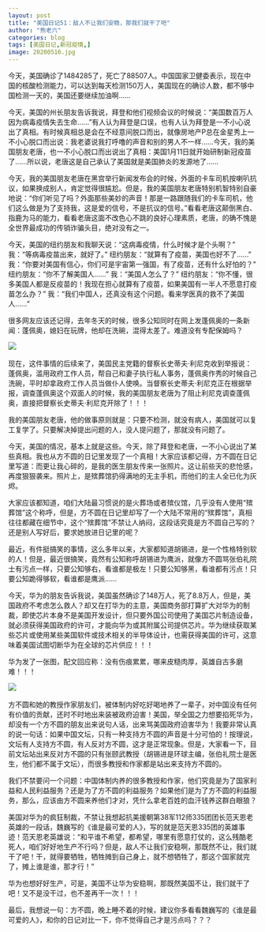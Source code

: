 ```yaml
---
layout: post
title: "美国日记51：敌人不让我们安稳，那我们就干了吧"
author: "熊老六"
categories: blog
tags: [美国日记,新冠疫情,]
image: 20200516.jpg
---
```

今天，美国确诊了1484285了，死亡了88507人。中国国家卫健委表示，现在中国的核酸检测能力，可以达到每天检测150万人，美国现在的确诊人数，都不够中国检测一天的，美国还要继续加油啊……

今天，美国的州长朋友告诉我说，拜登和他们视频会议的时候说：“美国数百万人因为病毒疫情失去生命……”有人认为拜登是口误，也有人认为拜登是一不小心说出了真相。有时候真相总是会在不经意间脱口而出，就像房地产P总在金星秀上一不小心脱口而出说：我老婆说我打呼噜的声音和别的男人不一样……今天，我的美国朋友老唐，也一不小心脱口而出说出了真相：美国1月11日就开始研制新冠疫苗了……所以说，老唐这是自己承认了美国就是美国肺炎的发源地了……

今天，我的美国朋友老唐在黑宫举行新闻发布会的时候，外面的卡车司机按喇叭抗议，如果换成别人，肯定觉得很尴尬。但是，我的美国朋友老唐特别机智特别自豪地说：“你们听见了吗？外面那些美妙的声音！那是一路跟随我们的卡车司机，他们这么做是为了支持我，这是爱的信号，不是抗议的信号。”看看老唐这颠倒黑白、指鹿为马的能力，看看老唐这面不改色心不跳的良好心理素质，老唐，的确不愧是全世界最成功的传销诈骗头目，绝对没有之一。

今天，美国的纽约朋友和我聊天说：“这病毒疫情，什么时候才是个头啊？”
我：“等病毒疫苗出来，就好了。”
纽约朋友：“就算有了疫苗，美国也好不了……”
我：“你要对美国有信心，你们可是宇宙第一强国，有了疫苗，还有什么好怕的？”
纽约朋友：“你不了解美国人……”
我：“美国人怎么了？”
纽约朋友：“你不懂，很多美国人都是反疫苗的！我现在担心就算有了疫苗，如果美国有一半人不愿意打疫苗怎么办？”
我：“我们中国人，还真没有这个问题。看来学医真的救不了美国人……”

很多网友应该还记得，去年冬天的时候，很多公知同时在网上发蓬佩奥的一条新闻：蓬佩奥，媳妇在玩牌，他却在洗碗，混得太差了。难道没有专配保姆吗？

![]({{site.url}}/assets/img/eacedf04ly1geumv87ualj20j60ti1kx.jpg)  

现在，这件事情的后续来了，美国民主党籍的督察长史蒂夫·利尼克收到举报说：蓬佩奥，滥用政府工作人员，帮自己和妻子执行私人事务，蓬佩奥作秀的时候自己洗碗，平时却拿政府工作人员当做仆人使唤。当督察长史蒂夫·利尼克正在根据举报，调查蓬佩奥这个双面人的时候，我的美国朋友老唐为了阻止利尼克调查蓬佩奥，直接把督察长史蒂夫·利尼克开除了！！！

我的美国朋友老唐，他的做事原则就是：只要不检测，就没有病人，美国就可以复工复学了。只要解决掉提出问题的人，没人提问题了，那就没有问题了。

今天，美国的情况，基本上就是这些。今天，除了拜登和老唐，一不小心说出了某些真相。我也从方不圆的日记里发现了一个真相！大家应该都记得，方不圆在日记里写道：而更让我心碎的，是我的医生朋友传来一张照片。这让前些天的悲怆感，再度狠狠袭来。照片上，是殡葬馆扔得满地的无主手机，而他们的主人全已化为灰烬。

大家应该都知道，咱们大陆最习惯说的是火葬场或者殡仪馆，几乎没有人使用“殡葬馆”这个称呼，但是，方不圆在日记里却写了一个大陆不常用的“殡葬馆”，真相往往都藏在细节中，这个“殡葬馆”不禁让人纳闷，这段话究竟是方不圆自己写的？还是别人写好后，要求她放进日记里的呢？

最近，有件挺搞笑的事情，这么多年以来，大家都知道胡锡进，是一个性格特别软的人！但是，最近很搞笑，竟然有公知称呼胡锡进为鹰派，就像方不圆骂张伯礼院士有污点一样，只要公知够右，看谁都是极左！只要公知够黑，看谁都有污点！只要公知跪得够软，看谁都是鹰派……

今天，华为的朋友告诉我说，美国虽然确诊了148万人，死了8.8万人，但是，美国政府不考虑怎么救人？却又在打华为的主意，美国商务部打算扩大对华为的制裁，即使芯片本身不是美国开发设计，但只要外国公司使用了美国芯片制造设备，就必须获得美国政府的许可，才能向华为或其附属公司提供芯片。华为继续获取某些芯片或使用某些美国软件或技术相关的半导体设计，也需获得美国的许可，这意味着美国试图切断华为在全球的芯片供应！！！

华为发了一张图，配文回应称：没有伤痕累累，哪来皮糙肉厚，英雄自古多磨难！！！

![]({{site.url}}/assets/img/eacedf04ly1geumvu3m5aj20u00gw4ls.jpg)  

方不圆和她的教授作家朋友们，被体制内好吃好喝地养了一辈子，对中国没有任何有价值的贡献，还时不时地出来装被政府迫害！美国，举全国之力想要掐死华为，却没有一个方不圆的朋友出来说句人话，出来骂美国政府迫害华为！我要非常认真的说一句话：如果中国文坛，只有一种支持方不圆的声音是十分可怕的！按理说，文坛有人支持方不圆，有人反对方不圆，这才是正常现象。但是，大家看一下，目前文坛站出来反对方不圆的只有张颐武教授（胡锡进是环球主编，张伯礼院士是医生，他们都不属于文坛），而很多教授和作家都是站出来支持方不圆的。

我们不禁要问一个问题：中国体制内养的很多教授和作家，他们究竟是为了国家利益和人民利益服务？还是为了方不圆的利益服务？如果他们是为了方不圆的利益服务，那么，应该由方不圆来养他们才对，凭什么拿老百姓的血汗钱养这群白眼狼？

美国对华为的疯狂制裁，不禁让我想起抗美援朝第38军112师335团团长范天恩老英雄的一段话，魏巍写的《谁是最可爱的人》，写的就是范天恩335团的英雄事迹！范天恩老英雄说：“和平谁不希望，都希望，哪里有愿意打仗的，这么残酷老死人，咱们好好地生产不行吗？但是，敌人不让我们安稳啊，那既然不让，我们就干了吧！干，就得要牺牲，牺牲摊到自己身上，就不想牺牲了，那这个国家就完了，摊上谁是谁，那才行！”

华为也想好好生产，可是，美国不让华为安稳啊，那既然美国不让，我们就干了吧！又不是没干过，也不差再干一次！！！

最后，我想说一句：方不圆，晚上睡不着的时候，建议你多看看魏巍写的《谁是最可爱的人》，和你的日记对比一下，你不觉得自己才是污点吗？？？​​​​